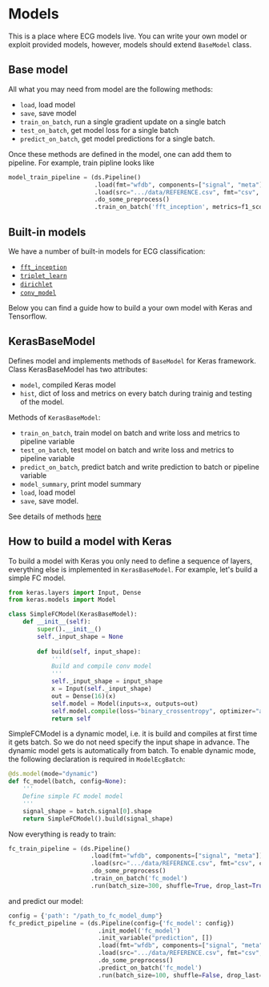 # Models

This is a place where ECG models live. You can write your own model or exploit provided models, however,
models should extend ```BaseModel``` class. 

## Base model
All what you may need from model are the following methods:

* ```load```, load model
* ```save```, save model
* ```train_on_batch```, run a single gradient update on a single batch
* ```test_on_batch```, get model loss for a single batch
* ```predict_on_batch```, get model predictions for a single batch.

Once these methods are defined in the model, one can add them to pipeline.
For example, train pipline looks like

```python
model_train_pipeline = (ds.Pipeline()
                        .load(fmt="wfdb", components=["signal", "meta"])
                        .load(src=".../data/REFERENCE.csv", fmt="csv", components="target")
                        .do_some_preprocess()
                        .train_on_batch('fft_inception', metrics=f1_score, average='macro'))
```

## Built-in models
We have a number of built-in models for ECG classification:
* [```fft_inception```](fft_model.md)
* [```triplet_learn```](triplet_model.md)
* [```dirichlet```](dirichlet_model.md)
* [```conv_model```](conv_model.md)

Below you can find a guide how to build a your own model with Keras and Tensorflow.

## KerasBaseModel
Defines model and implements methods of ```BaseModel``` for Keras framework. 
Class KerasBaseModel has two attributes:
* ```model```, compiled Keras model
* ```hist```, dict of loss and metrics on every batch during trainig and testing of the model.

Methods of ```KerasBaseModel```:
* ```train_on_batch```, train model on batch and write loss and metrics to pipeline variable
* ```test_on_batch```, test model on batch and write loss and metrics to pipeline variable
* ```predict_on_batch```, predict batch and write prediction to batch or pipeline variable
* ```model_summary```, print model summary
* ```load```, load model
* ```save```, save model.

See details of methods [here](https://analysiscenter.github.io/ecg/index.html)

## How to build a model with Keras

To build a model with Keras you only need to define a sequence of layers, everything else is implemented in ```KerasBaseModel```.
For example, let's build a simple FC model. 
```python
from keras.layers import Input, Dense
from keras.models import Model

class SimpleFCModel(KerasBaseModel):
    def __init__(self):
        super().__init__()
        self._input_shape = None
        
        def build(self, input_shape):
            '''
            Build and compile conv model
            '''
            self._input_shape = input_shape
            x = Input(self._input_shape)
            out = Dense(16)(x)
            self.model = Model(inputs=x, outputs=out)
            self.model.compile(loss="binary_crossentropy", optimizer="adam")
            return self
```
SimpleFCModel is a dynamic model, i.e. it is build and compiles at first time it gets batch. So we do not need specify the input shape in advance. The dynamic model gets is automatically from batch. To enable dynamic mode, the following declaration is required in ```ModelEcgBatch```:

```python
@ds.model(mode="dynamic")
def fc_model(batch, config=None):
    '''
    Define simple FC model model
    '''
    signal_shape = batch.signal[0].shape
    return SimpleFCModel().build(signal_shape)
```

Now everything is ready to train:
```python
fc_train_pipeline = (ds.Pipeline()
                       .load(fmt="wfdb", components=["signal", "meta"])
                       .load(src=".../data/REFERENCE.csv", fmt="csv", components="target")
                       .do_some_preprocess()
                       .train_on_batch('fc_model')
                       .run(batch_size=300, shuffle=True, drop_last=True, n_epochs=50))
```
and predict our model:
```python
config = {'path': "/path_to_fc_model_dump"}
fc_predict_pipeline = (ds.Pipeline(config={'fc_model': config})
                         .init_model('fc_model')
                         .init_variable("prediction", [])
                         .load(fmt="wfdb", components=["signal", "meta"])
                         .load(src=".../data/REFERENCE.csv", fmt="csv", components="target")
                         .do_some_preprocess()
                         .predict_on_batch('fc_model')
                         .run(batch_size=100, shuffle=False, drop_last=False, n_epochs=1))
```